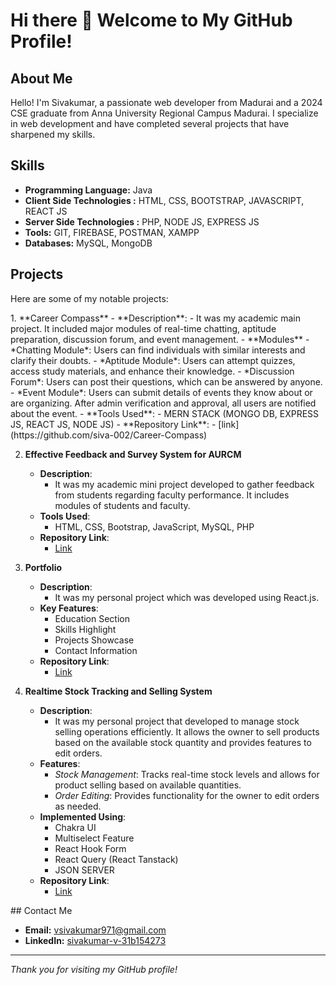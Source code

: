 # Hi there 👋  Welcome to My GitHub Profile!

## About Me

Hello! I'm Sivakumar, a passionate web developer from Madurai and a 2024 CSE graduate from Anna University Regional Campus Madurai. I specialize in web development and have completed several projects that have sharpened my skills.

## Skills

- **Programming Language:** Java
- **Client Side Technologies :** HTML, CSS, BOOTSTRAP, JAVASCRIPT, REACT JS
- **Server Side Technologies :** PHP, NODE JS, EXPRESS JS
- **Tools:** GIT, FIREBASE, POSTMAN, XAMPP
- **Databases:** MySQL, MongoDB

## Projects

Here are some of my notable projects:
<div style="background:"yellow">
1. **Career Compass**
   - **Description**:
      - It was my academic main project. It included major modules of real-time chatting, aptitude preparation, discussion forum, and event management.
   - **Modules**
      - *Chatting Module*: Users can find individuals with similar interests and clarify their doubts.
      - *Aptitude Module*: Users can attempt quizzes, access study materials, and enhance their knowledge.
      - *Discussion Forum*: Users can post their questions, which can be answered by anyone.
      - *Event Module*: Users can submit details of events they know about or are organizing. After admin verification and approval, all users are notified about the event.
   - **Tools Used**:
     - MERN STACK (MONGO DB, EXPRESS JS, REACT JS, NODE JS)
   - **Repository Link**:
     - [link](https://github.com/siva-002/Career-Compass)

2. **Effective Feedback and Survey System for AURCM**
   - **Description**:
      - It was my academic mini project developed to gather feedback from students regarding faculty performance. It includes modules of students and faculty.
   - **Tools Used**:
      - HTML, CSS, Bootstrap, JavaScript, MySQL, PHP
   - **Repository Link**:
      - [Link](https://github.com/siva-002/FeedBackSystem)

3. **Portfolio**
   - **Description**:
      - It was my personal project which was developed using React.js.
   - **Key Features**:
      - Education Section
      - Skills Highlight
      - Projects Showcase
      - Contact Information
   - **Repository Link**:
      - [Link](https://github.com/siva-002/PORTFOLIO-REACT)
     
4. **Realtime Stock Tracking and Selling System**
   - **Description**:
      - It was my personal project that developed to manage stock selling operations efficiently. It allows the owner to sell products based on the available stock quantity and       provides features to edit orders.
   - **Features**:
      - *Stock Management*: Tracks real-time stock levels and allows for product selling based on available quantities.
      - *Order Editing*: Provides functionality for the owner to edit orders as needed.
   - **Implemented Using**:
       - Chakra UI
       - Multiselect Feature
       - React Hook Form
       - React Query (React Tanstack)
       - JSON SERVER
   - **Repository Link**:
      - [Link](https://github.com/siva-002/REACT_TASK_COMPANY_INVENTORY)
  

</div>
## Contact Me

- **Email:** [vsivakumar971@gmail.com](mailto:vsivakumar971@gmail.com)
- **LinkedIn:** [sivakumar-v-31b154273](https://www.linkedin.com/in/sivakumar-v-31b154273/)


---

*Thank you for visiting my GitHub profile!*



